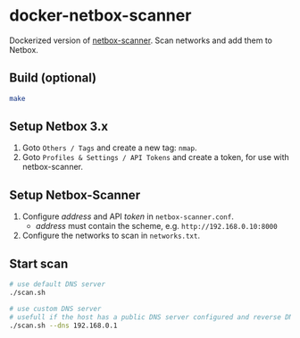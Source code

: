 # docker-netbox-scanner

Dockerized version of [netbox-scanner](https://github.com/lopes/netbox-scanner). Scan networks and add them to Netbox.

## Build (optional)

```bash
make
```

## Setup Netbox 3.x

1. Goto `Others / Tags` and create a new tag: `nmap`.
1. Goto `Profiles & Settings / API Tokens` and create a token, for use with netbox-scanner.

## Setup Netbox-Scanner

1. Configure *address* and API *token* in `netbox-scanner.conf`.
   - *address* must contain the scheme, e.g. `http://192.168.0.10:8000`
2. Configure the networks to scan in `networks.txt`.

## Start scan

```bash
# use default DNS server
./scan.sh

# use custom DNS server
# usefull if the host has a public DNS server configured and reverse DNS is not working for scanned hosts on the local network
./scan.sh --dns 192.168.0.1
```
